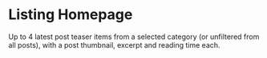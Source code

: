 # Listing Homepage

Up to 4 latest post teaser items from a selected category (or unfiltered from all posts), with a post thumbnail, excerpt and reading time each.
